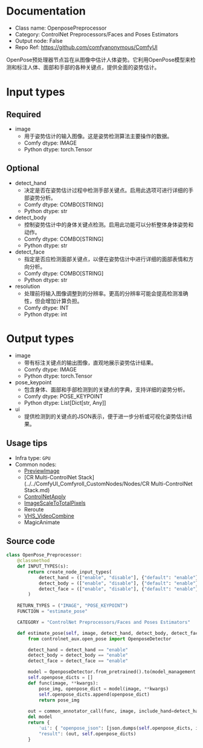 
# Documentation
- Class name: OpenposePreprocessor
- Category: ControlNet Preprocessors/Faces and Poses Estimators
- Output node: False
- Repo Ref: https://github.com/comfyanonymous/ComfyUI

OpenPose预处理器节点旨在从图像中估计人体姿势。它利用OpenPose模型来检测和标注人体、面部和手部的各种关键点，提供全面的姿势估计。

# Input types
## Required
- image
    - 用于姿势估计的输入图像。这是姿势检测算法主要操作的数据。
    - Comfy dtype: IMAGE
    - Python dtype: torch.Tensor

## Optional
- detect_hand
    - 决定是否在姿势估计过程中检测手部关键点。启用此选项可进行详细的手部姿势分析。
    - Comfy dtype: COMBO[STRING]
    - Python dtype: str
- detect_body
    - 控制姿势估计中的身体关键点检测。启用此功能可以分析整体身体姿势和动作。
    - Comfy dtype: COMBO[STRING]
    - Python dtype: str
- detect_face
    - 指定是否应检测面部关键点，以便在姿势估计中进行详细的面部表情和方向分析。
    - Comfy dtype: COMBO[STRING]
    - Python dtype: str
- resolution
    - 处理前将输入图像调整到的分辨率。更高的分辨率可能会提高检测准确性，但会增加计算负担。
    - Comfy dtype: INT
    - Python dtype: int

# Output types
- image
    - 带有标注关键点的输出图像，直观地展示姿势估计结果。
    - Comfy dtype: IMAGE
    - Python dtype: torch.Tensor
- pose_keypoint
    - 包含身体、面部和手部检测到的关键点的字典，支持详细的姿势分析。
    - Comfy dtype: POSE_KEYPOINT
    - Python dtype: List[Dict[str, Any]]
- ui
    - 提供检测到的关键点的JSON表示，便于进一步分析或可视化姿势估计结果。


## Usage tips
- Infra type: `GPU`
- Common nodes:
    - [PreviewImage](../../Comfy/Nodes/PreviewImage.md)
    - [CR Multi-ControlNet Stack](../../ComfyUI_Comfyroll_CustomNodes/Nodes/CR Multi-ControlNet Stack.md)
    - [ControlNetApply](../../Comfy/Nodes/ControlNetApply.md)
    - [ImageScaleToTotalPixels](../../Comfy/Nodes/ImageScaleToTotalPixels.md)
    - Reroute
    - [VHS_VideoCombine](../../ComfyUI-VideoHelperSuite/Nodes/VHS_VideoCombine.md)
    - MagicAnimate



## Source code
```python
class OpenPose_Preprocessor:
    @classmethod
    def INPUT_TYPES(s):
        return create_node_input_types(
            detect_hand = (["enable", "disable"], {"default": "enable"}),
            detect_body = (["enable", "disable"], {"default": "enable"}),
            detect_face = (["enable", "disable"], {"default": "enable"})
        )
        
    RETURN_TYPES = ("IMAGE", "POSE_KEYPOINT")
    FUNCTION = "estimate_pose"

    CATEGORY = "ControlNet Preprocessors/Faces and Poses Estimators"

    def estimate_pose(self, image, detect_hand, detect_body, detect_face, resolution=512, **kwargs):
        from controlnet_aux.open_pose import OpenposeDetector

        detect_hand = detect_hand == "enable"
        detect_body = detect_body == "enable"
        detect_face = detect_face == "enable"

        model = OpenposeDetector.from_pretrained().to(model_management.get_torch_device())        
        self.openpose_dicts = []
        def func(image, **kwargs):
            pose_img, openpose_dict = model(image, **kwargs)
            self.openpose_dicts.append(openpose_dict)
            return pose_img
        
        out = common_annotator_call(func, image, include_hand=detect_hand, include_face=detect_face, include_body=detect_body, image_and_json=True, resolution=resolution)
        del model
        return {
            'ui': { "openpose_json": [json.dumps(self.openpose_dicts, indent=4)] },
            "result": (out, self.openpose_dicts)
        }

```
